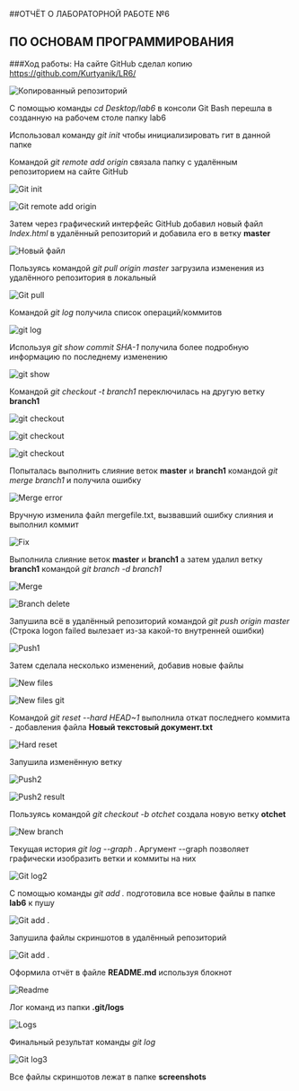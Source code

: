﻿##ОТЧЁТ О ЛАБОРАТОРНОЙ РАБОТЕ №6 
## ПО ОСНОВАМ ПРОГРАММИРОВАНИЯ



###Ход работы:
На сайте GitHub сделал копию https://github.com/Kurtyanik/LR6/

![Копированный репозиторий](scr/0.png)

С помощью команды _cd Desktop/lab6_ в консоли Git Bash перешла в созданную на рабочем столе папку lab6

Использовал команду _git init_ чтобы инициализировать гит в данной папке

Командой _git remote add origin_ связала папку с удалённым репозиторием на сайте GitHub

![Git init](scr/1.png)

![Git remote add origin](scr/2.png)

Затем через графический интерфейс GitHub добавил новый файл _Index.html_ в удалённый репозиторий и добавила его в ветку __master__

![Новый файл](scr/док.png)

Пользуясь командой _git pull origin master_ загрузила изменения из удалённого репозитория в локальный

![Git pull](scr/3.png)

Командой _git log_ получила список операций/коммитов

![git log](scr/4.png)

Используя _git show *commit SHA-1*_ получила более подробную информацию по последнему изменению

![git show](scr/5.png)

Командой _git checkout -t branch1_ переключилась на другую ветку **branch1**

![git checkout](scr/6.png)

![git checkout](scr/8.png)

![git checkout](scr/9.png)

Попыталась выполнить слияние веток **master** и **branch1** командой _git merge branch1_ и получила ошибку

![Merge error](scr/10.png)

Вручную изменила файл mergefile.txt, вызвавший ошибку слияния и выполнил коммит

![Fix](scr/11.png)

Выполнила слияние веток **master** и **branch1** а затем удалил ветку **branch1** командой _git branch -d branch1_

![Merge](scr/13.png)

![Branch delete](scr/14.png)

Запушила всё в удалённый репозиторий командой _git push origin master_ (Строка logon failed вылезает из-за какой-то внутренней ошибки)

![Push1](scr/15.png)

Затем сделала несколько изменений, добавив новые файлы

![New files](scr/16.png)

![New files git](scr/17.png)

Командой _git reset --hard HEAD~1_ выполнила откат последнего коммита - добавления файла **Новый текстовый документ.txt**

![Hard reset](scr/18.png)

Запушила изменённую ветку

![Push2](scr/19.png)

![Push2 result](scr/20.png)

Пользуясь командой _git checkout -b otchet_ создала новую ветку **otchet**

![New branch](scr/22.png)

Текущая история _git log --graph_ . Аргумент --graph позволяет графически изобразить ветки и коммиты на них

![Git log2](scr/23.png)

С помощью команды _git add ._ подготовила все новые файлы в папке **lab6** к пушу

![Git add .](scr/24.png)

Запушила файлы скриншотов в удалённый репозиторий

![Git add .](scr/25.png)

Оформила отчёт в файле **README.md** используя блокнот

![Readme](scr/26.png)


Лог команд из папки **.git/logs**

![Logs](scr/27.png)

Финальный результат команды _git log_

![Git log3](scr/28.png)

Все файлы скриншотов лежат в папке **screenshots**
